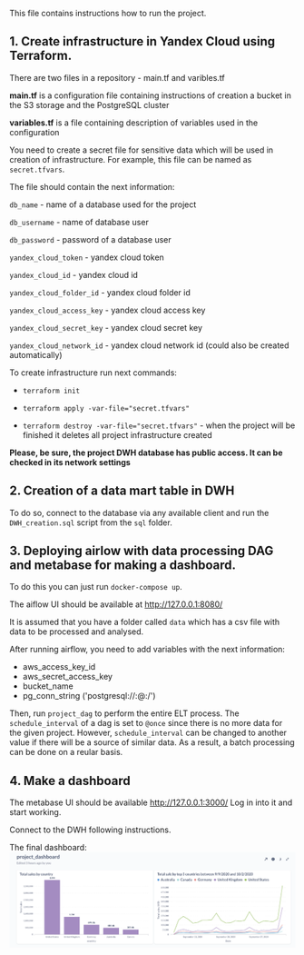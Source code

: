 This file contains instructions how to run the project.

## 1. Create infrastructure in Yandex Cloud using Terraform.

There are two files in a repository - main.tf and varibles.tf

**main.tf** is a configuration file containing instructions of creation a bucket in the S3 storage and the PostgreSQL cluster

**variables.tf** is a file containing description of variables used in the configuration

You need to create a secret file for sensitive data which will be used in creation of infrastructure. For example, this file can be named as `secret.tfvars`.

The file should contain the next information:

`db_name` - name of a database used for the project

`db_username` - name of database user

`db_password` - password of a database user

`yandex_cloud_token` - yandex cloud token

`yandex_cloud_id` - yandex cloud id

`yandex_cloud_folder_id` - yandex cloud folder id

`yandex_cloud_access_key` - yandex cloud access key

`yandex_cloud_secret_key` - yandex cloud secret key

`yandex_cloud_network_id` - yandex cloud network id (could also be created automatically)

To create infrastructure run next commands:

 - `terraform init`

 - `terraform apply -var-file="secret.tfvars"`

 - `terraform destroy -var-file="secret.tfvars"` - when the project will be finished it deletes all project infrastructure created

 **Please, be sure, the project DWH database has public access. It can be checked in its network settings**

 ## 2. Creation of a data mart table in DWH

 To do so, connect to the database via any available client and run the `DWH_creation.sql` script from the `sql` folder.

 ## 3. Deploying airlow with data processing DAG and metabase for making a dashboard.

 To do this you can just run `docker-compose up`.

The aiflow UI should be available at http://127.0.0.1:8080/

It is assumed that you have a folder called `data` which has a csv file with data to be processed and analysed.

 After running airflow, you need to add variables with the next information:

- aws_access_key_id 
- aws_secret_access_key 
- bucket_name 
- pg_conn_string ('postgresql://<user name>:<user password>@<host>:<port>/<project name>')

Then, run `project_dag` to perform the entire ELT process. 
The `schedule_interval` of a dag is set to `@once` since there is no more data for the given project. However, `schedule_interval` can be changed to another value if there will be a source of similar data. As a result, a batch processing can be done on a reular basis.

## 4. Make a dashboard

The metabase UI should be available http://127.0.0.1:3000/
Log in into it and start working.

Connect to the DWH following instructions.
 
The final dashboard:
![alt text](https://github.com/pythonicUser/de-zoocamp-course-project/blob/main/project_dashboard.png)




 
